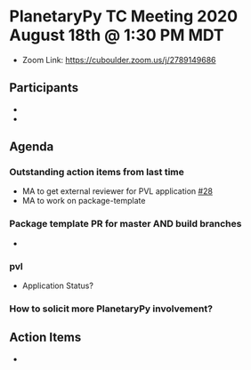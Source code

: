 # PlanetaryPy TC Meeting 2020 August 18th @ 1:30 PM MDT

* Zoom Link: https://cuboulder.zoom.us/j/2789149686

## Participants

* 
* 

## Agenda

### Outstanding action items from last time
* MA to get external reviewer for PVL application [#28](https://github.com/planetarypy/pvl/pull/28)
* MA to work on package-template

### Package template PR for master AND build branches
* 


### pvl 
* Application Status?


### How to solicit more PlanetaryPy involvement?


## Action Items

* 
